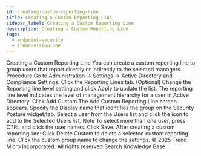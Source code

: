 ```yaml
---
id: creating-custom-reporting-line
title: Creating a Custom Reporting Line
sidebar_label: Creating a Custom Reporting Line
description: Creating a Custom Reporting Line
tags:
  - endpoint-security
  - trend-vision-one
---
```


 Creating a Custom Reporting Line You can create a custom reporting line to group users that report directly or indirectly to the selected managers. Procedure Go to Administration → Settings → Active Directory and Compliance Settings. Click the Reporting Lines tab. (Optional) Change the Reporting line level setting and click Apply to update the list. The reporting line level indicates the level of management hierarchy for a user in Active Directory. Click Add Custom.The Add Custom Reporting Line screen appears. Specify the Display name that identifies the group on the Security Posture widget/tab. Select a user from the Users list and click the icon to add to the Selected Users list. Note To select more than one user, press CTRL and click the user names. Click Save. After creating a custom reporting line: Click Delete Custom to delete a selected custom reporting line. Click the custom group name to change the settings. © 2025 Trend Micro Incorporated. All rights reserved.Search Knowledge Base